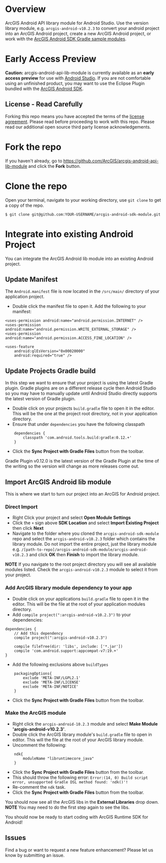 # Overview
ArcGIS Android API library module for Android Studio. Use the version library module, e.g. ```arcgis-android-v10.2.3``` to convert your android project into an ArcGIS Android project, create a new ArcGIS Android project, or work with the [ArcGIS Android SDK Gradle sample modules](https://github.com/ArcGIS/arcgis-android-sdk-gradle-samples).

# Early Access Preview
**Caution:** arcgis-android-api-lib-module is currently available as an **early access preview** for use with [Android Studio](http://developer.android.com/sdk/installing/studio.html).  If you are not comfortable using an unfinished product, you may want to use the Eclipse Plugin bundled with the [ArcGIS Android SDK](https://developers.arcgis.com/android/).

## License - Read Carefully
Forking this repo means you have accepted the terms of the [license agreement](https://github.com/ArcGIS/arcgis-android-api-lib-module/blob/master/E204_E300_10_2.txt).  Please read before proceeding to work with this repo.  Please read our additional open source third party license acknowledgements.

# Fork the repo
If you haven't already, go to https://github.com/ArcGIS/arcgis-android-api-lib-module and click the **Fork** button.

# Clone the repo
Open your terminal, navigate to your working directory, use ```git clone``` to get a copy of the repo.

```
$ git clone git@github.com:YOUR-USERNAME/arcgis-android-sdk-module.git
```
# Integrate into existing Android Project
You can integrate the ArcGIS Android lib module into an existing Android project.

## Update Manifest
The ```Android.manifest``` file is now located in the ```/src/main/``` directory of your application project.

- Double click the  manifest file to open it.  Add the following to your manifest:

```
<uses-permission android:name="android.permission.INTERNET" />
<uses-permission android:name="android.permission.WRITE_EXTERNAL_STORAGE" />
<uses-permission android:name="android.permission.ACCESS_FINE_LOCATION" />

<uses-feature
    android:glEsVersion="0x00020000"
    android:required="true" />
```

## Update Projects Gradle build
In this step we want to ensure that your project is using the latest Gradle plugin.  Gradle plugins are on a different release cycle then Android Studio so you may have to manually update until Android Studio directly supports the latest version of Gradle plugin.

- Double click on your projects ```build.gradle``` file to open it in the editor.  This will be the one at the project root directory, not in your application directory.
- Ensure that under ```dependencies``` you have the following classpath

```
    dependencies {
        classpath 'com.android.tools.build:gradle:0.12.+'
    }
```

- Click the **Sync Project with Gradle Files** button from the toolbar.

Gradle Plugin v0.12.0 is the latest version of the Gradle Plugin at the time of the writing so the version will change as more releases come out.

## Import ArcGIS Android lib module
This is where we start to turn our project into an ArcGIS for Android project.

### Direct Import
- Right Click your project and select **Open Module Settings**
- Click the ```+``` sign above **SDK Location** and select **Import Existing Project** then click **Next**
- Navigate to the folder where you cloned the ```arcgis-android-sdk-module``` repo and select the ```arcgis-android-v10.2.3``` folder which contains the library module.  Do not import the entire project, just the library module e.g. ```/[path-to-repo]/arcgis-android-sdk-module/arcgis-android-v10.2.3``` and click **OK** then **Finish** to import the library module.

**NOTE** If you navigate to the root project directory you will see all available modules listed.  Check the ```arcgis-android-v10.2.3``` module to select it from your project.

### Add ArcGIS library module dependency to your app
- Double click on your applications ```build.gradle``` file to open it in the editor.  This will be the file at the root of your application modules directory.
- Add ```compile project(":arcgis-android-v10.2.3")``` to your dependencies:

```
dependencies {
    // Add this dependency
    compile project(":arcgis-android-v10.2.3")

    compile fileTree(dir: 'libs', include: ['*.jar'])
    compile 'com.android.support:appcompat-v7:19.+'
}
```

- Add the following exclusions above ```buildTypes```

```
    packagingOptions{
        exclude 'META-INF/LGPL2.1'
        exclude 'META-INF/LICENSE'
        exclude 'META-INF/NOTICE'
    }
```

- Click the **Sync Project with Gradle Files** button from the toolbar.

### Make the ArcGIS module
- Right click the ```arcgis-android-10.2.3``` module and select **Make Module 'arcgis-android-v10.2.3'**.
- Double click the ArcGIS library module's ```build.gradle``` file to open in editor.  This will the file at the root of your ArcGIS library module.
- Uncomment the following:

```
    ndk{
        moduleName "libruntimecore_java"
    }
```

- Click the **Sync Project with Gradle Files** button from the toolbar.
- This should throw the following error: ```Error:(14, 0) Build script error, unsupported Gradle DSL method found: 'ndk()'!```
- Re-comment the ```ndk``` task.
- Click the **Sync Project with Gradle Files** button from the toolbar.

You should now see all the ArcGIS libs in the **External Libraries** drop down. **NOTE** You may need to do the first step again to see the libs.

You should now be ready to start coding with ArcGIS Runtime SDK for Android!

## Issues
Find a bug or want to request a new feature enhancement?  Please let us know by submitting an issue.
